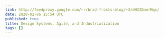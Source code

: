 ```yaml
---
link: http://feedproxy.google.com/~r/brad-frosts-blog/~3/dHI2DnmrMqs/
date: 2020-02-06 15:54 UTC
published: true
title: Design Systems, Agile, and Industrialization
tags: []
---
```



